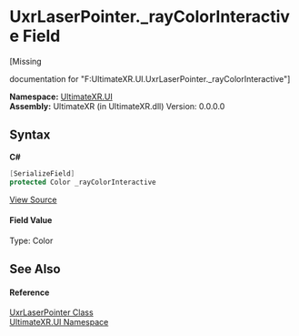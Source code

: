 # UxrLaserPointer._rayColorInteractive Field
 

\[Missing <summary> documentation for "F:UltimateXR.UI.UxrLaserPointer._rayColorInteractive"\]

**Namespace:**&nbsp;<a href="N_UltimateXR_UI">UltimateXR.UI</a><br />**Assembly:**&nbsp;UltimateXR (in UltimateXR.dll) Version: 0.0.0.0

## Syntax

**C#**<br />
``` C#
[SerializeField]
protected Color _rayColorInteractive
```

<a href="UltimateXR/Scripts/UI/UxrLaserPointer.cs" rel="noopener noreferrer" title="View the source code">View Source</a><br />

#### Field Value
Type: Color

## See Also


#### Reference
<a href="T_UltimateXR_UI_UxrLaserPointer">UxrLaserPointer Class</a><br /><a href="N_UltimateXR_UI">UltimateXR.UI Namespace</a><br />
